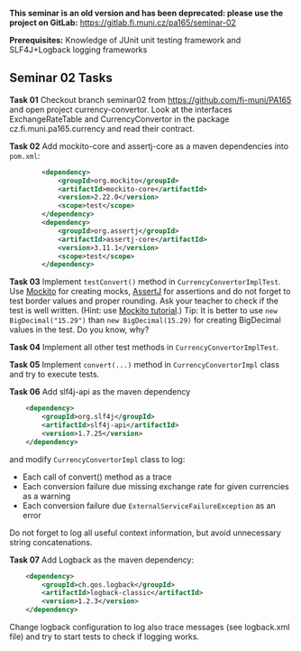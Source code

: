 **This seminar is an old version and has been deprecated: please use the project on GitLab:** https://gitlab.fi.muni.cz/pa165/seminar-02

**Prerequisites:** Knowledge of JUnit unit testing framework and SLF4J+Logback logging frameworks


## Seminar 02 Tasks
**Task 01** Checkout branch seminar02 from https://github.com/fi-muni/PA165 and
open project currency-convertor. Look at the interfaces ExchangeRateTable and
CurrencyConvertor in the package cz.fi.muni.pa165.currency and read their contract.

**Task 02** Add mockito-core and assertj-core as a maven dependencies into `pom.xml`:
```xml
        <dependency>
            <groupId>org.mockito</groupId>
            <artifactId>mockito-core</artifactId>
            <version>2.22.0</version>
            <scope>test</scope>
        </dependency>
        <dependency>
            <groupId>org.assertj</groupId>
            <artifactId>assertj-core</artifactId>
            <version>3.11.1</version>
            <scope>test</scope>
        </dependency>
```

**Task 03** Implement `testConvert()` method in `CurrencyConvertorImplTest`.
Use [Mockito](http://site.mockito.org/) for creating mocks, 
[AssertJ](http://joel-costigliola.github.io/assertj/)
for assertions and do not forget to test border values and proper
rounding. Ask your teacher to check if the test is well written.
(Hint: use [Mockito tutorial](http://www.vogella.com/tutorials/Mockito/article.html).)
Tip: It is better to use `new BigDecimal("15.29")` than `new BigDecimal(15.29)`
for creating BigDecimal values in the test. Do you know, why?

**Task 04** Implement all other test methods in `CurrencyConvertorImplTest`. 

**Task 05** Implement `convert(...)` method in `CurrencyConvertorImpl` class and
try to execute tests.

**Task 06** Add slf4j-api as the maven dependency
```xml
    <dependency>
        <groupId>org.slf4j</groupId>
        <artifactId>slf4j-api</artifactId>
        <version>1.7.25</version>
    </dependency>
```
and modify `CurrencyConvertorImpl` class to log:
* Each call of convert() method as a trace
* Each conversion failure due missing exchange rate for given currencies as a warning
* Each conversion failure due `ExternalServiceFailureException` as an error

Do not forget to log all useful context information, but avoid unnecessary string
concatenations.

**Task 07** Add Logback as the maven dependency:
```xml
    <dependency>
        <groupId>ch.qos.logback</groupId>
        <artifactId>logback-classic</artifactId>
        <version>1.2.3</version>
    </dependency>
```
Change logback configuration to log also trace messages (see logback.xml file)
and try to start tests to check if logging works.
